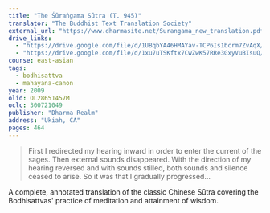 ```yaml
---
title: "The Śūraṅgama Sūtra (T. 945)"
translator: "The Buddhist Text Translation Society"
external_url: "https://www.dharmasite.net/Surangama_new_translation.pdf"
drive_links:
  - "https://drive.google.com/file/d/1UBqbYA46HMAYav-TCP6Is1bcrm7ZvAqX/view?usp=drivesdk"
  - "https://drive.google.com/file/d/1xu7uTSKftx7CwZwK57RRe3GxyVuBIsuQ/view?usp=drivesdk"
course: east-asian
tags:
  - bodhisattva
  - mahayana-canon
year: 2009
olid: OL28651457M
oclc: 300721049
publisher: "Dharma Realm"
address: "Ukiah, CA"
pages: 464
---
```


> First I redirected my hearing inward in order to enter the current of the sages. Then external sounds disappeared. With the direction of my hearing reversed and with sounds stilled, both sounds and silence ceased to arise. So it was that I gradually progressed...

A complete, annotated translation of the classic Chinese Sūtra covering the Bodhisattvas' practice of meditation and attainment of wisdom.
